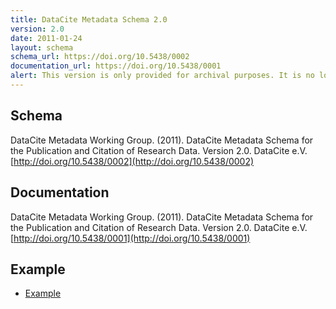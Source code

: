 ```yaml
---
title: DataCite Metadata Schema 2.0
version: 2.0
date: 2011-01-24
layout: schema
schema_url: https://doi.org/10.5438/0002
documentation_url: https://doi.org/10.5438/0001
alert: This version is only provided for archival purposes. It is no longer usable with the DataCite MDS.
---
```


## Schema
DataCite Metadata Working Group. (2011). DataCite Metadata Schema for the Publication and Citation of Research Data. Version 2.0. DataCite e.V. [http://doi.org/10.5438/0002](http://doi.org/10.5438/0002)

## Documentation
DataCite Metadata Working Group. (2011). DataCite Metadata Schema for the Publication and Citation of Research Data. Version 2.0. DataCite e.V. [http://doi.org/10.5438/0001](http://doi.org/10.5438/0001)

## Example

* [Example](example/datacite-metadata-sample-v2.0.xml)
